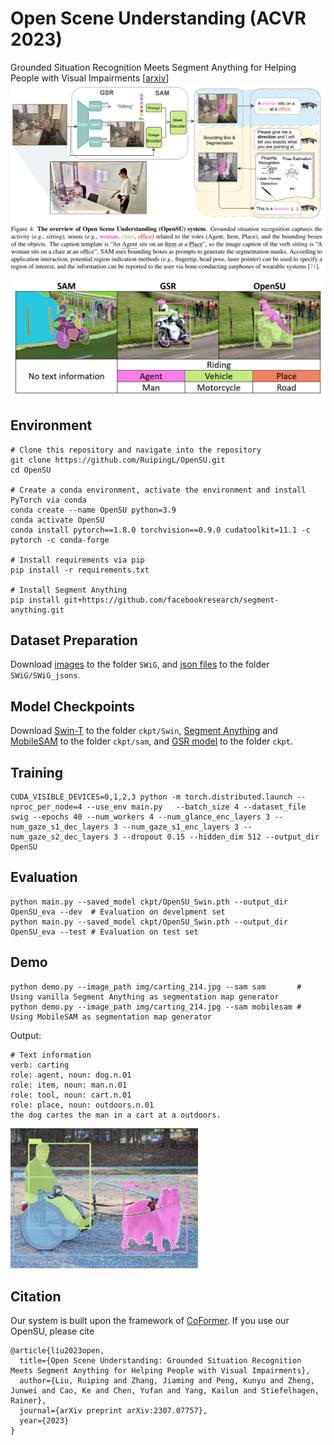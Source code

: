 # Open Scene Understanding (ACVR 2023)
Grounded Situation Recognition Meets Segment Anything for Helping People with Visual Impairments [[arxiv](https://arxiv.org/abs/2307.07757)] 
![My Image](img/Flowchart.png)
<p align="center">
  <img src="https://github.com/RuipingL/OpenSU/blob/main/img/comparison.png" width="600">
</p>

## Environment
```
# Clone this repository and navigate into the repository
git clone https://github.com/RuipingL/OpenSU.git    
cd OpenSU                                          

# Create a conda environment, activate the environment and install PyTorch via conda
conda create --name OpenSU python=3.9              
conda activate OpenSU                             
conda install pytorch==1.8.0 torchvision==0.9.0 cudatoolkit=11.1 -c pytorch -c conda-forge 

# Install requirements via pip
pip install -r requirements.txt

# Install Segment Anything
pip install git+https://github.com/facebookresearch/segment-anything.git
```
## Dataset Preparation
Download [images](https://swig-data-weights.s3.us-east-2.amazonaws.com/images_512.zip) to the folder `SWiG`, and [json files](https://github.com/jhcho99/CoFormer/tree/master/SWiG/SWiG_jsons) to the folder `SWiG/SWiG_jsons`.
## Model Checkpoints
Download 
[Swin-T](https://github.com/SwinTransformer/storage/releases/download/v1.0.0/swin_tiny_patch4_window7_224.pth) to the folder `ckpt/Swin`,
[Segment Anything](https://dl.fbaipublicfiles.com/segment_anything/sam_vit_h_4b8939.pth) and [MobileSAM](https://github.com/ChaoningZhang/MobileSAM/blob/master/weights/mobile_sam.pt) to the folder `ckpt/sam`, and [GSR model](https://drive.google.com/file/d/1i44Y5YIJ7ECNq9lYBOd4Qlcp7TVL79zz/view?usp=drive_link) to the folder `ckpt`.
## Training 
```
CUDA_VISIBLE_DEVICES=0,1,2,3 python -m torch.distributed.launch --nproc_per_node=4 --use_env main.py   --batch_size 4 --dataset_file swig --epochs 40 --num_workers 4 --num_glance_enc_layers 3 --num_gaze_s1_dec_layers 3 --num_gaze_s1_enc_layers 3 --num_gaze_s2_dec_layers 3 --dropout 0.15 --hidden_dim 512 --output_dir OpenSU
```
## Evaluation
```
python main.py --saved_model ckpt/OpenSU_Swin.pth --output_dir OpenSU_eva --dev  # Evaluation on develpment set
python main.py --saved_model ckpt/OpenSU_Swin.pth --output_dir OpenSU_eva --test # Evaluation on test set
```
## Demo
```
python demo.py --image_path img/carting_214.jpg --sam sam       # Using vanilla Segment Anything as segmentation map generator
python demo.py --image_path img/carting_214.jpg --sam mobilesam # Using MobileSAM as segmentation map generator
```
Output:
```
# Text information
verb: carting 
role: agent, noun: dog.n.01 
role: item, noun: man.n.01 
role: tool, noun: cart.n.01 
role: place, noun: outdoors.n.01 
the dog cartes the man in a cart at a outdoors.
```
<img src="https://github.com/RuipingL/OpenSU/blob/main/img/carting_214_sam.jpg" width="300">

## Citation
Our system is built upon the framework of [CoFormer](https://arxiv.org/abs/2203.16518).
If you use our OpenSU, please cite
```
@article{liu2023open,
  title={Open Scene Understanding: Grounded Situation Recognition Meets Segment Anything for Helping People with Visual Impairments},
  author={Liu, Ruiping and Zhang, Jiaming and Peng, Kunyu and Zheng, Junwei and Cao, Ke and Chen, Yufan and Yang, Kailun and Stiefelhagen, Rainer},
  journal={arXiv preprint arXiv:2307.07757},
  year={2023}
}
```
